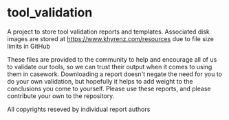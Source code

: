 # tool_validation

A project to store tool validation reports and templates. Associated disk images are stored at https://www.khyrenz.com/resources due to file size limits in GitHub

These files are provided to the community to help and encourage all of us to validate our tools, so we can trust their output when it comes to using them in casework. Downloading a report doesn't negate the need for you to do your own validation, but hopefully it helps to add weight to the conclusions you come to yourself. Please use these reports, and please contribute your own to the repository.

All copyrights reseved by individual report authors
